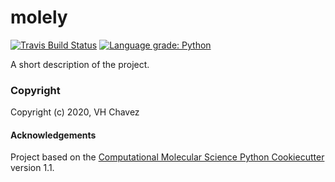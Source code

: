 molely
==============================
[//]: # (Badges)
[![Travis Build Status](https://travis-ci.com/VHChavez/molely.svg?branch=master)](https://travis-ci.com/VHChavez/molely)
[![Language grade: Python](https://img.shields.io/lgtm/grade/python/g/VHchavez/molely.svg?logo=lgtm&logoWidth=18)](https://lgtm.com/projects/g/VHchavez/molely/context:python)

<!---
[![codecov](https://codecov.io/gh/REPLACE_WITH_OWNER_ACCOUNT/molely/branch/master/graph/badge.svg)](https://codecov.io/gh/REPLACE_WITH_OWNER_ACCOUNT/molely/branch/master)
-->


A short description of the project.

### Copyright

Copyright (c) 2020, VH Chavez


#### Acknowledgements
 
Project based on the 
[Computational Molecular Science Python Cookiecutter](https://github.com/molssi/cookiecutter-cms) version 1.1.
